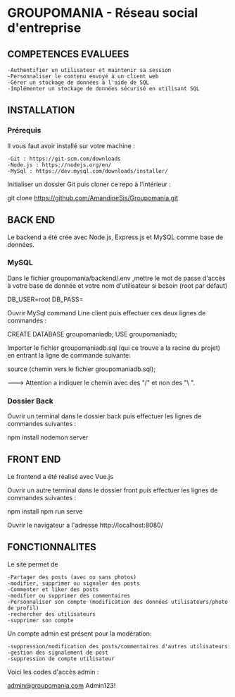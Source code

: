 <h1>GROUPOMANIA - Réseau social d'entreprise</h1>
<h2>COMPETENCES EVALUEES</h2>

    -Authentifier un utilisateur et maintenir sa session
    -Personnaliser le contenu envoyé à un client web
    -Gérer un stockage de données à l'aide de SQL
    -Implémenter un stockage de données sécurisé en utilisant SQL

<h2>INSTALLATION</h2>

<h3>Prérequis</h3>

Il vous faut avoir installé sur votre machine :

    -Git : https://git-scm.com/downloads
    -Node.js : https://nodejs.org/en/
    -MySql : https://dev.mysql.com/downloads/installer/

Initialiser un dossier Git puis cloner ce repo à l'intérieur :

git clone https://github.com/AmandineSis/Groupomania.git

<h2>BACK END</h2>

Le backend a été crée avec Node.js, Express.js et MySQL comme base de données. 

<h3>MySQL</h3>

Dans le fichier groupomania/backend/.env ,mettre le mot de passe d'accès à votre base de donnée et votre nom d'utilisateur si besoin (root par défaut)

DB_USER=root
DB_PASS=

Ouvrir MySql command Line client puis effectuer ces deux lignes de commandes :

CREATE DATABASE groupomaniadb;
USE groupomaniadb;

Importer le fichier groupomaniadb.sql (qui ce trouve a la racine du projet) en entrant la ligne de commande suivante:

source (chemin vers le fichier groupomaniadb.sql);

---> Attention a indiquer le chemin avec des "/" et non des "\ ".

<h3>Dossier Back</h3>

Ouvrir un terminal dans le dossier back puis effectuer les lignes de commandes suivantes :

npm install
nodemon server

<h2>FRONT END</h2>

Le frontend a été réalisé avec Vue.js

Ouvrir un autre terminal dans le dossier front puis effectuer les lignes de commandes suivantes :

npm install
npm run serve

Ouvrir le navigateur a l'adresse http://localhost:8080/

<h2>FONCTIONNALITES</h2>

Le site permet de

    -Partager des posts (avec ou sans photos)
    -modifier, supprimer ou signaler des posts
    -Commenter et liker des posts
    -modifier ou supprimer des commentaires
    -Personnaliser son compte (modification des données utilisateurs/photo de profil)
    -rechercher des utilisateurs
    -supprimer son compte

Un compte admin est présent pour la modération:
    
    -suppression/modification des posts/commentaires d'autres utilisateurs
    -gestion des signalement de post
    -suppression de compte utilisateur
    
Voici les codes d'accès admin :

admin@groupomania.com
Admin123!
